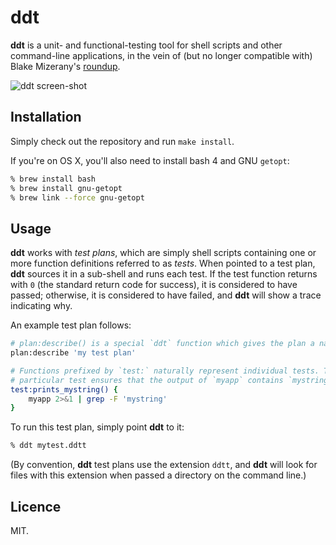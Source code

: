 # ddt

**ddt** is a unit- and functional-testing tool for shell scripts and other
command-line applications, in the vein of (but no longer compatible with) Blake
Mizerany's [roundup](https://github.com/bmizerany/roundup).

![ddt screen-shot](https://raw.githubusercontent.com/okdana/ddt/master/screenshot.png)

## Installation

Simply check out the repository and run `make install`.

If you're on OS X, you'll also need to install bash 4 and GNU `getopt`:

```bash
% brew install bash
% brew install gnu-getopt
% brew link --force gnu-getopt
```

## Usage

**ddt** works with *test plans*, which are simply shell scripts containing one
or more function definitions referred to as *tests*. When pointed to a test
plan, **ddt** sources it in a sub-shell and runs each test. If the test function
returns with `0` (the standard return code for success), it is considered to
have passed; otherwise, it is considered to have failed, and **ddt** will show a
trace indicating why.

An example test plan follows:

```bash
# plan:describe() is a special `ddt` function which gives the plan a name
plan:describe 'my test plan'

# Functions prefixed by `test:` naturally represent individual tests. This
# particular test ensures that the output of `myapp` contains `mystring`
test:prints_mystring() {
	myapp 2>&1 | grep -F 'mystring'
}
```

To run this test plan, simply point **ddt** to it:

```bash
% ddt mytest.ddtt
```

(By convention, **ddt** test plans use the extension `ddtt`, and **ddt** will
look for files with this extension when passed a directory on the command line.)

## Licence

MIT.

